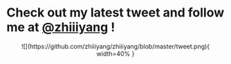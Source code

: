 Check out my latest tweet and follow me at [@zhiiiyang](https://twitter.com/zhiiiyang) \!
================

<center>
![](https://github.com/zhiiiyang/zhiiiyang/blob/master/tweet.png){
width=40% }
</center>